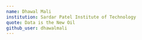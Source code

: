 ```yaml
---
name: Dhawal Mali
institution: Sardar Patel Institute of Technology
quote: Data is the New Oil
github_user: dhawalmali
---
```

